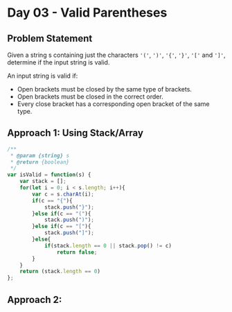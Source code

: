 
# Day 03 - Valid Parentheses

## Problem Statement
Given a string s containing just the characters `'('`, `')'`, `'{'`, `'}'`, `'['` and `']'`, determine if the input string is valid.

An input string is valid if:

* Open brackets must be closed by the same type of brackets.
* Open brackets must be closed in the correct order.
* Every close bracket has a corresponding open bracket of the same type.

## Approach 1: Using Stack/Array
```javascript
/**
 * @param {string} s
 * @return {boolean}
 */
var isValid = function(s) {
    var stack = [];
    for(let i = 0; i < s.length; i++){
        var c = s.charAt(i);
        if(c == "{"){
            stack.push("}");
        }else if(c == "("){
            stack.push(")");
        }else if(c == "["){
            stack.push("]");
        }else{
            if(stack.length == 0 || stack.pop() != c)
                return false;
        }
    }
    return (stack.length == 0)
};
```
## Approach 2: 
```javascript

```
